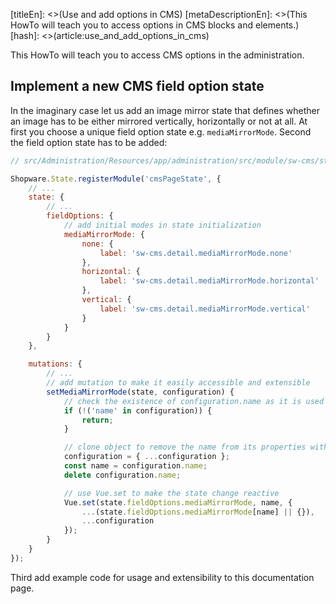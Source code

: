 [titleEn]: <>(Use and add options in CMS)
[metaDescriptionEn]: <>(This HowTo will teach you to access options in CMS blocks and elements.)
[hash]: <>(article:use_and_add_options_in_cms)

This HowTo will teach you to access CMS options in the administration.

## Implement a new CMS field option state

In the imaginary case let us add an image mirror state that defines whether an image has to be either mirrored vertically, horizontally or not at all.
At first you choose a unique field option state e.g. `mediaMirrorMode`.
Second the field option state has to be added:

```js
// src/Administration/Resources/app/administration/src/module/sw-cms/state/cms-page.state.js

Shopware.State.registerModule('cmsPageState', {
    // ...
    state: {
        // ...
        fieldOptions: {
            // add initial modes in state initialization
            mediaMirrorMode: {
                none: {
                    label: 'sw-cms.detail.mediaMirrorMode.none'
                },
                horizontal: {
                    label: 'sw-cms.detail.mediaMirrorMode.horizontal'
                },
                vertical: {
                    label: 'sw-cms.detail.mediaMirrorMode.vertical'
                }
            }
        }
    },

    mutations: {
        // ...
        // add mutation to make it easily accessible and extensible
        setMediaMirrorMode(state, configuration) {
            // check the existence of configuration.name as it is used as key for the modes
            if (!('name' in configuration)) {
                return;
            }

            // clone object to remove the name from its properties without altering the input value
            configuration = { ...configuration };
            const name = configuration.name;
            delete configuration.name;

            // use Vue.set to make the state change reactive
            Vue.set(state.fieldOptions.mediaMirrorMode, name, {
                ...(state.fieldOptions.mediaMirrorMode[name] || {}),
                ...configuration
            });
        }
    }
});
``` 

Third add example code for usage and extensibility to this documentation page.
